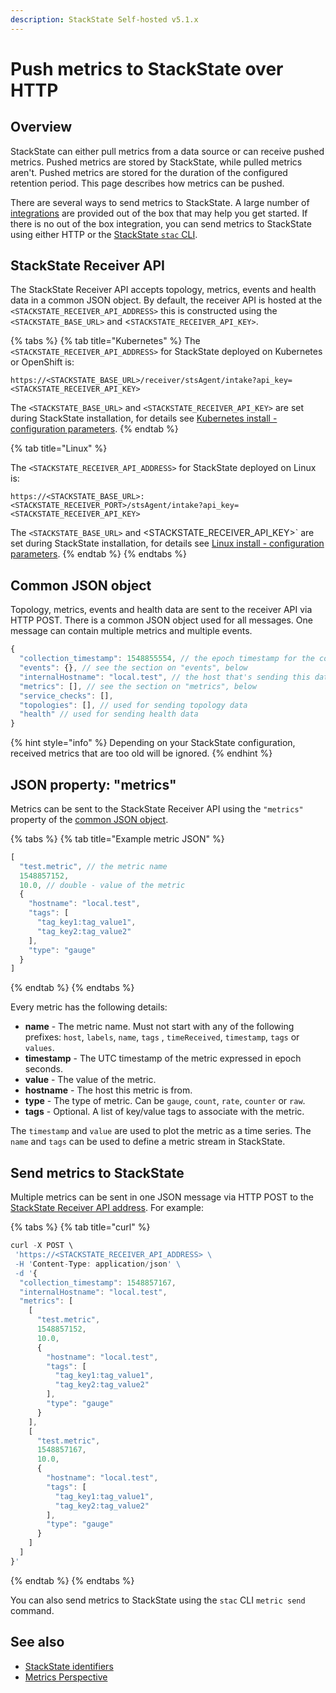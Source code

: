 ```yaml
---
description: StackState Self-hosted v5.1.x 
---
```


# Push metrics to StackState over HTTP

## Overview

StackState can either pull metrics from a data source or can receive pushed metrics. Pushed metrics are stored by StackState, while pulled metrics aren't. Pushed metrics are stored for the duration of the configured retention period. This page describes how metrics can be pushed.

There are several ways to send metrics to StackState. A large number of [integrations](../../stackpacks/integrations/) are provided out of the box that may help you get started. If there is no out of the box integration, you can send metrics to StackState using either HTTP or the [StackState `stac` CLI](/setup/cli/cli-stac.md).

## StackState Receiver API

The StackState Receiver API accepts topology, metrics, events and health data in a common JSON object. By default, the receiver API is hosted at the `<STACKSTATE_RECEIVER_API_ADDRESS>` this is constructed using the `<STACKSTATE_BASE_URL>` and <`STACKSTATE_RECEIVER_API_KEY>`.

{% tabs %}
{% tab title="Kubernetes" %}
The `<STACKSTATE_RECEIVER_API_ADDRESS>` for StackState deployed on Kubernetes or OpenShift is:

```text
https://<STACKSTATE_BASE_URL>/receiver/stsAgent/intake?api_key=<STACKSTATE_RECEIVER_API_KEY>
```

The `<STACKSTATE_BASE_URL>` and `<STACKSTATE_RECEIVER_API_KEY>` are set during StackState installation, for details see [Kubernetes install - configuration parameters](/setup/install-stackstate/kubernetes_openshift/kubernetes_install.md#generate-values-yaml).
{% endtab %}

{% tab title="Linux" %}

The `<STACKSTATE_RECEIVER_API_ADDRESS>` for StackState deployed on Linux is:

```text
https://<STACKSTATE_BASE_URL>:<STACKSTATE_RECEIVER_PORT>/stsAgent/intake?api_key=<STACKSTATE_RECEIVER_API_KEY>
```

The `<STACKSTATE_BASE_URL>` and <STACKSTATE_RECEIVER_API_KEY>` are set during StackState installation, for details see [Linux install - configuration parameters](/setup/install-stackstate/linux/install_stackstate.md#configuration-options-required-during-install).
{% endtab %}
{% endtabs %}

## Common JSON object

Topology, metrics, events and health data are sent to the receiver API via HTTP POST. There is a common JSON object used for all messages. One message can contain multiple metrics and multiple events.

```javascript
{
  "collection_timestamp": 1548855554, // the epoch timestamp for the collection in seconds
  "events": {}, // see the section on "events", below
  "internalHostname": "local.test", // the host that's sending this data
  "metrics": [], // see the section on "metrics", below
  "service_checks": [],
  "topologies": [], // used for sending topology data
  "health" // used for sending health data
}
```

{% hint style="info" %}
Depending on your StackState configuration, received metrics that are too old will be ignored.
{% endhint %}

## JSON property: "metrics"

Metrics can be sent to the StackState Receiver API using the `"metrics"` property of the [common JSON object](send_metrics.md#common-json-object).

{% tabs %}
{% tab title="Example metric JSON" %}
```javascript
[
  "test.metric", // the metric name
  1548857152,
  10.0, // double - value of the metric
  {
    "hostname": "local.test",
    "tags": [ 
      "tag_key1:tag_value1",
      "tag_key2:tag_value2"
    ],
    "type": "gauge"
  }
]
```
{% endtab %}
{% endtabs %}

Every metric has the following details:

* **name** - The metric name. Must not start with any of the following prefixes: `host`, `labels`, `name`, `tags` , `timeReceived`, `timestamp`, `tags` or `values`.
* **timestamp** - The UTC timestamp of the metric expressed in epoch seconds.
* **value** - The value of the metric.
* **hostname** - The host this metric is from.
* **type** - The type of metric. Can be `gauge`, `count`, `rate`, `counter` or `raw`.
* **tags** - Optional.  A list of key/value tags to associate with the metric.

The `timestamp` and `value` are used to plot the metric as a time series. The `name` and `tags` can be used to define a metric stream in StackState.

## Send metrics to StackState

Multiple metrics can be sent in one JSON message via HTTP POST to the [StackState Receiver API address](#stackstate-receiver-api). For example:

{% tabs %}
{% tab title="curl" %}
```javascript
curl -X POST \
 'https://<STACKSTATE_RECEIVER_API_ADDRESS> \
 -H 'Content-Type: application/json' \
 -d '{
  "collection_timestamp": 1548857167,
  "internalHostname": "local.test",
  "metrics": [
    [
      "test.metric",
      1548857152,
      10.0,
      {
        "hostname": "local.test",
        "tags": [
          "tag_key1:tag_value1",
          "tag_key2:tag_value2"
        ],
        "type": "gauge"
      }
    ],
    [
      "test.metric",
      1548857167,
      10.0,
      {
        "hostname": "local.test",
        "tags": [
          "tag_key1:tag_value1",
          "tag_key2:tag_value2"
        ],
        "type": "gauge"
      }
    ]
  ]
}'
```
{% endtab %}
{% endtabs %}

You can also send metrics to StackState using the `stac` CLI `metric send` command.

## See also

* [StackState identifiers](../topology/identifiers.md)
* [Metrics Perspective](../../use/stackstate-ui/perspectives/metrics-perspective.md)


